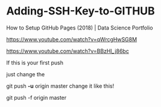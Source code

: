 # Adding-SSH-Key-to-GITHUB


How to Setup GitHub Pages (2018) | Data Science Portfolio


https://www.youtube.com/watch?v=qWrcgHwSG8M

https://www.youtube.com/watch?v=BBzHl_j86bc

If this is your first push

just change the

git push **-u** origin master
change it like this!

git push -f origin master
